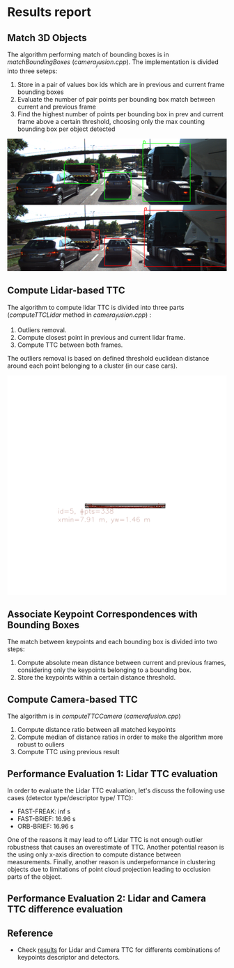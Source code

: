 # Results report 

## Match 3D Objects

The algorithm performing match of bounding boxes is in $matchBoundingBoxes$ ($camera_fusion.cpp$).
The implementation is divided into three seteps: 
1. Store in a pair of values box ids which are in previous and current frame bounding boxes
2. Evaluate the number of pair points per bounding box match between current and previous frame
3. Find the highest number of points per bounding box in prev and current frame above a certain threshold, choosing only the max counting bounding box per object detected 

![match](images/match3d.png)

## Compute Lidar-based TTC
The algorithm to compute lidar TTC is divided into three parts ($computeTTCLidar$ method in $camera_fusion.cpp$) : 
1. Outliers removal.
2. Compute closest point in previous and current lidar frame. 
3. Compute TTC between both frames.

The outliers removal is based on defined threshold euclidean distance around each point belonging to a cluster (in our case cars). 

![match2](images/cluster.png)

## Associate Keypoint Correspondences with Bounding Boxes

The match between keypoints and each bounding box is divided into two steps:
1. Compute absolute mean distance between current and previous frames, considering only the keypoints belonging to a bounding box.
2. Store the keypoints within a certain distance threshold.

## Compute Camera-based TTC
The algorithm is in $computeTTCCamera$ ($camerafusion.cpp$)

1. Compute distance ratio between all matched keypoints 
2. Compute median of distance ratios in order to make the algorithm more robust to ouliers
3. Compute TTC using previous result

## Performance Evaluation 1: Lidar TTC evaluation  
In order to evaluate the Lidar TTC evaluation, let's discuss the following use cases (detector type/descriptor type/ TTC):
* FAST-FREAK: inf s
* FAST-BRIEF: 16.96 s 
* ORB-BRIEF: 16.96 s  

One of the reasons it may lead to off Lidar TTC is not enough outlier robustness that causes an overestimate of TTC.
Another potential reason is the using only x-axis direction to compute distance between measurements. Finally, another reason is underpeformance in clustering objects due to limitations of point cloud projection leading to occlusion parts of the object.



## Performance Evaluation 2: Lidar and Camera TTC difference evaluation 




## Reference
* Check [results](results/data.csv) for Lidar and Camera TTC for differents combinations of keypoints descriptor and detectors.